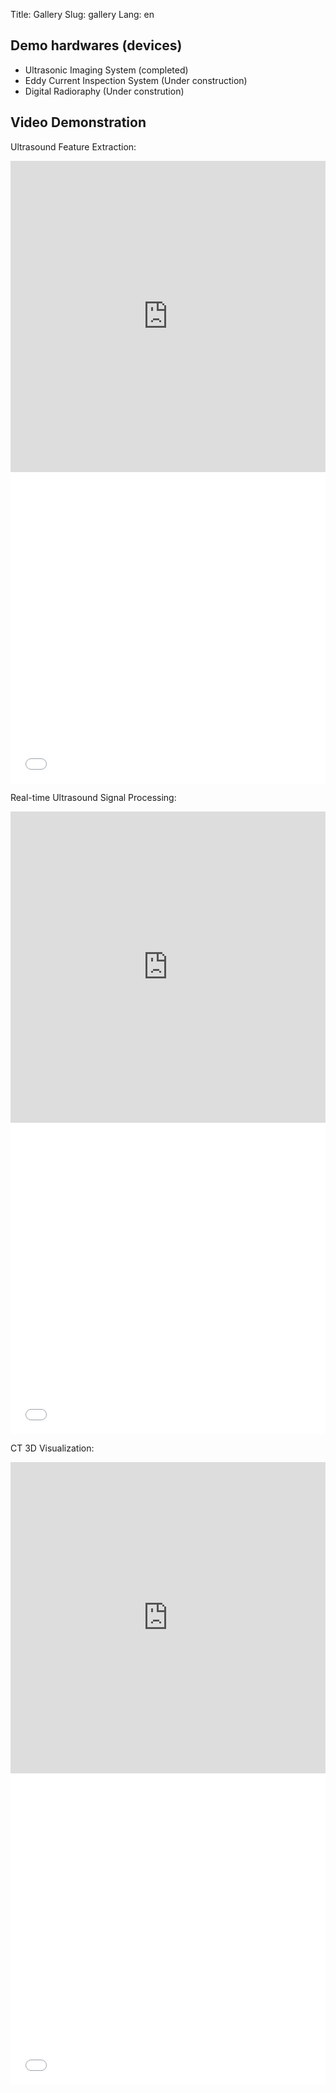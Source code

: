 Title: Gallery
Slug: gallery
Lang: en
## Demo hardwares (devices)
 * Ultrasonic Imaging System (completed)
 * Eddy Current Inspection System (Under construction)
 * Digital Radioraphy (Under constrution)

## Video Demonstration
Ultrasound Feature Extraction:
<div class="geoSelect">
	<iframe geo=China width=100% height=498 src=http://player.youku.com/embed/XNzY0MDY1MTc2 frameborder=0 allowfullscreen> </iframe>
	<iframe width=100% height=498 src=//www.youtube.com/embed/SFyR5FI3o40 frameborder=0 allowfullscreen> </iframe>
</div>

Real-time Ultrasound Signal Processing:
<div class="geoSelect">
	<iframe geo=China width=100% height=498 src=http://player.youku.com/embed/XNzY0MTIxOTAw frameborder=0 allowfullscreen> </iframe>
	<iframe width=100% height=498 src=//www.youtube.com/embed/S4-GQBUB88g frameborder=0 allowfullscreen> </iframe>
</div>

CT 3D Visualization:
<div class="geoSelect">
	<iframe geo=China width=100% height=498 src=http://player.youku.com/embed/XNzcyMTgzNjg4 frameborder=0 allowfullscreen> </iframe>
	<iframe width=100% height=498 src=//www.youtube.com/embed/frDYPjv9d5M frameborder=0 allowfullscreen> </iframe>
</div>
